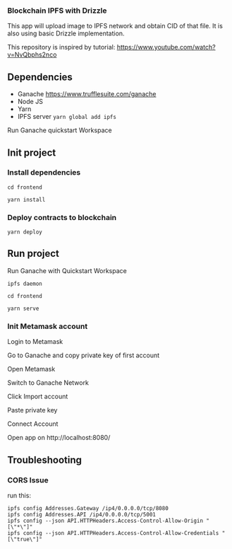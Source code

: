 ### Blockchain IPFS with Drizzle
This app will upload image to IPFS network and obtain CID of that file.
It is also using basic Drizzle implementation.

This repository is inspired by tutorial:
https://www.youtube.com/watch?v=NvQbphs2nco


## Dependencies
- Ganache https://www.trufflesuite.com/ganache
- Node JS
- Yarn
- IPFS server  ```yarn global add ipfs```

Run Ganache quickstart Workspace

## Init project

### Install dependencies
```cd frontend```

```yarn install```

### Deploy contracts to blockchain
```yarn deploy```


## Run project

Run Ganache with Quickstart Workspace

```ipfs daemon```

```cd frontend```

```yarn serve```

### Init Metamask account

Login to Metamask

Go to Ganache and copy private key of first account

Open Metamask

Switch to Ganache Network

Click Import account

Paste private key

Connect Account

Open app on http://localhost:8080/



## Troubleshooting
### CORS Issue

run this:
```
ipfs config Addresses.Gateway /ip4/0.0.0.0/tcp/8080 
ipfs config Addresses.API /ip4/0.0.0.0/tcp/5001 
ipfs config --json API.HTTPHeaders.Access-Control-Allow-Origin "[\"*\"]"
ipfs config --json API.HTTPHeaders.Access-Control-Allow-Credentials "[\"true\"]"
```